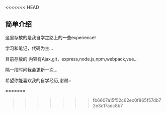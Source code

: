 <<<<<<< HEAD
## 简单介绍

这里存放的是我自学之路上的一些experience!

学习和笔记，代码为主...

目前存放的 内容有Ajax,git，express,node.js,npm,webpack,vue...

隔一段时间我会更新一次...

希望你能喜欢我的自学经历,谢谢~

=======

>>>>>>> fb6607a15f52c62ec0f865f57db72e3c17adc8b7
